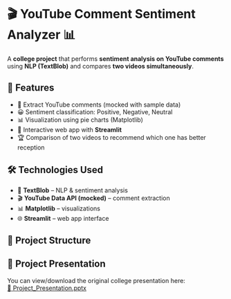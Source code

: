  # 🎬 YouTube Comment Sentiment Analyzer 📊

A **college project** that performs **sentiment analysis on YouTube comments** using **NLP (TextBlob)** and compares **two videos simultaneously**.  

## 🚀 Features
- 🔗 Extract YouTube comments (mocked with sample data)
- 😀 Sentiment classification: Positive, Negative, Neutral
- 📊 Visualization using pie charts (Matplotlib)
- 🎨 Interactive web app with **Streamlit**
- 🏆 Comparison of two videos to recommend which one has better reception

## 🛠️ Technologies Used
- 🧠 **TextBlob** – NLP & sentiment analysis  
- 🎬 **YouTube Data API (mocked)** – comment extraction  
- 📊 **Matplotlib** – visualizations  
- 🌐 **Streamlit** – web app interface  

## 📂 Project Structure

## 📑 Project Presentation
You can view/download the original college presentation here:  
[📂 Project_Presentation.pptx](docs/Project_Presentation.pptx)
